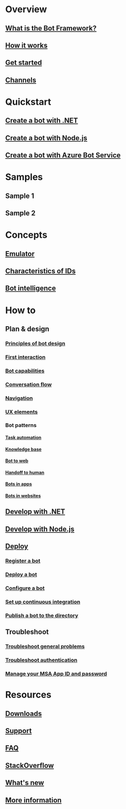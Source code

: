 # Overview
## [What is the Bot Framework?](bot-framework-overview.md)
## [How it works](bot-framework-overview-how-it-works.md)
<!-- ## [Bot scenarios](bot-framework-overview-scenarios.md)-->
<!-- ## [Core concepts](bot-framework-concepts-overview.md)-->
## [Get started](bot-framework-botbuilder-overview.md)
## [Channels]()
<!-- ## [Try it out](bot-framework-sample-bot.md)-->
# Quickstart
## [Create a bot with .NET](~/dotnet/getstarted.md)
## [Create a bot with Node.js](~/nodejs/getstarted.md)
## [Create a bot with Azure Bot Service](~/azure-bot-service/getstarted.md)
# Samples
## Sample 1
## Sample 2
# Concepts
## [Emulator](resources-emulator.md)
## [Characteristics of IDs](resources-id-guide.md)
## [Bot intelligence](~/intelligent-bots.md)
<!-- REMOVE when complete transition is complete
### [Overview](~/intelligent-bots.md)
### [Language](bot-framework-intelligence-language.md)
### [Vision](bot-framework-intelligence-vision.md)
### [Speech](bot-framework-intelligence-speech.md)
### [Knowledge](bot-framework-intelligence-knowledge.md)
### [Search](bot-framework-intelligence-search.md)
### [Location Control](bot-framework-intelligence-location-control.md) -->
<!--# Build with Azure Bot Service
## [Overview](~/azure-bot-service/overview.md)
## [Debug your bot](~/azure-bot-service/debug.md)
## Templates
### [Overview](~/azure-bot-service/templates-overview.md)
### [Basic bot](~/azure-bot-service/basic-bot.md)
### [Form bot](~/azure-bot-service/form-bot.md)
### [Language understanding bot](~/azure-bot-service/natural-language-bot.md)
### [Proactive bot](~/azure-bot-service/proactive-bot.md)
### [Question and answer bot](~/azure-bot-service/question-and-answer-bot.md)-->
# How to
## Plan & design
### [Principles of bot design](~/design/principles.md)
### [First interaction](~/design/core-greeting.md)
### [Bot capabilities](~/design/capabilities.md)
### [Conversation flow](~/design/core-dialogs.md)
### [Navigation](~/design/core-navigation.md)
### [UX elements](~/design/core-ux-elements.md)
### Bot patterns
#### [Task automation](~/design/patterns-task.md)
#### [Knowledge base](~/design/patterns-knowledge-base.md)
#### [Bot to web](~/design/patterns-bot-to-web.md)
#### [Handoff to human](~/design/patterns-human-handoff.md)
#### [Bots in apps](~/design/patterns-bot-in-app.md)
#### [Bots in websites](~/design/patterns-bot-in-website.md)
## [Develop with .NET](dotnet/)
## [Develop with Node.js](nodejs/)
## [Deploy](bot-framework-publish-overview.md)
### [Register a bot](bot-framework-publish-register.md)
### [Deploy a bot](bot-framework-publish-deploy.md)
### [Configure a bot](bot-framework-publish-configure.md)
### [Set up continuous integration](~/azure-bot-service/continuous-integration.md)
### [Publish a bot to the directory](bot-framework-publish-add-to-directory.md)
## Troubleshoot
### [Troubleshoot general problems](bot-framework-troubleshooting-guide.md)
### [Troubleshoot authentication](bot-framework-troubleshooting-auth.md)
### [Manage your MSA App ID and password](~/azure-bot-service/manage-msa-app-ID.md)
# Resources
## [Downloads](resources-downloads.md)
## [Support](resources-support.md)
<!--## [Tools](resources-tools.md)-->
## [FAQ](bot-framework-faq.md)
## [StackOverflow](http://stackoverflow.com/questions/tagged/botframework)
## [What's new](whats-new.md)
## [More information](resources-contributions.md)
